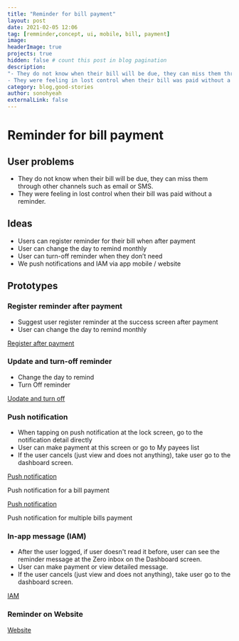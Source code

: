 ```yaml
---
title: "Reminder for bill payment"
layout: post
date: 2021-02-05 12:06
tag: [remminder,concept, ui, mobile, bill, payment]
image: 
headerImage: true
projects: true
hidden: false # count this post in blog pagination
description:
"- They do not know when their bill will be due, they can miss them through other channels such as email or SMS.
- They were feeling in lost control when their bill was paid without a reminder."
category: blog,good-stories
author: sonohyeah
externalLink: false
---
```


# Reminder for bill payment

## **User problems**

- They do not know when their bill will be due, they can miss them through other channels such as email or SMS.
- They were feeling in lost control when their bill was paid without a reminder.

## Ideas

- Users can register reminder for their bill when after payment
- User can change the day to remind monthly
- User can turn-off reminder when they don’t need
- We push notifications  and IAM via app mobile / website

## Prototypes

### Register reminder after payment

- Suggest user register reminder at the success screen after payment
- User can change the day to remind monthly

[Register after payment](https://www.figma.com/embed?embed_host=notion&url=https%3A%2F%2Fwww.figma.com%2Fproto%2FRUq8PKD1QoJFDNvMBB2Yq9%2FPS1_WS3-Bill-payment%3Fnode-id%3D46%253A9873%26scaling%3Dmin-zoom)

### Update and turn-off reminder

- Change the day to remind
- Turn Off reminder
 
[Uodate and turn off](https://www.figma.com/embed?embed_host=notion&url=https%3A%2F%2Fwww.figma.com%2Fproto%2FRUq8PKD1QoJFDNvMBB2Yq9%2FPS1_WS3-Bill-payment%3Fnode-id%3D98%253A323%26viewport%3D551%252C602%252C0.18934981524944305%26scaling%3Dmin-zoom)

### Push notification

- When tapping on push notification at the lock screen, go to the notification detail directly
- User can make payment at this screen or go to My payees list
- If the user cancels (just view and does not anything), take user go to the dashboard screen.

[Push notification](https://www.figma.com/embed?embed_host=notion&url=https%3A%2F%2Fwww.figma.com%2Fproto%2FRUq8PKD1QoJFDNvMBB2Yq9%2FPS1_WS3-Bill-payment%3Fnode-id%3D46%253A4720%26scaling%3Dmin-zoom)

Push notification for a bill payment

[Push notification](https://www.figma.com/embed?embed_host=notion&url=https%3A%2F%2Fwww.figma.com%2Fproto%2FRUq8PKD1QoJFDNvMBB2Yq9%2FPS1_WS3-Bill-payment%3Fnode-id%3D164%253A11026%26viewport%3D802%252C459%252C0.1478731781244278%26scaling%3Dmin-zoom)

Push notification for multiple bills payment

### In-app message (IAM)

- After the user logged, if user doesn't read it before, user can see the reminder message at the Zero inbox on the Dashboard screen.
- User can make payment or view detailed message.
- If the user cancels (just view and does not anything), take user go to the dashboard screen.

[IAM](https://www.figma.com/embed?embed_host=notion&url=https%3A%2F%2Fwww.figma.com%2Fproto%2FRUq8PKD1QoJFDNvMBB2Yq9%2FPS1_WS3-Bill-payment%3Fnode-id%3D196%253A109%26viewport%3D513%252C463%252C0.2954351007938385%26scaling%3Dmin-zoom)

### Reminder on Website

[Website](https://www.figma.com/embed?embed_host=notion&url=https%3A%2F%2Fwww.figma.com%2Fproto%2FRUq8PKD1QoJFDNvMBB2Yq9%2FPS1_WS3-Bill-payment%3Fnode-id%3D111%253A11729%26viewport%3D1001%252C435%252C0.12228555977344513%26scaling%3Dscale-down)
